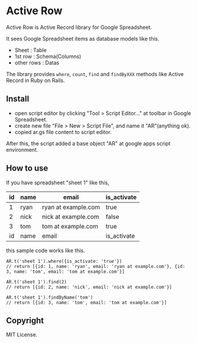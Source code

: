 # Active Row

Active Row is Active Record library for Google Spreadsheet.

It sees Google Spreadsheet items as database models like this.

* Sheet : Table
* 1st row : Schema(Columns)
* other rows : Datas

The library provides `where`, `count`, `find` and `findByXXX` methods like Active Record in Ruby on Rails.


## Install

* open script editor by clicking "Tool > Script Editor..." at toolbar in Google Spreadsheet.
* create new file "File > New > Script File", and name it  "AR"(anything ok).
* copied ar.gs file content to script editor.

After this, the script added a base object "AR" at google apps script environment.


## How to use

If you have spreadsheet "sheet 1" like this,

id | name | email | is_activate
--- | --- | --- | ---
1 | ryan  | ryan at example.com | true
2 | nick  | nick at example.com | false
3 | tom   | tom at example.com  | true
id | name | email | is_activate

this sample code works like this.

    AR.t('sheet 1').where({is_activate: 'true'}) 
    // return [{id: 1, name: 'ryan', email: 'ryan at example.com'}, {id: 3, name: 'tom', email: 'tom at example.com'}]
    
    AR.t('sheet 1').find(2)
    // return [{id: 2, name: 'nick', email: 'nick at example.com'}]
    
    AR.t('sheet 1').findByName('tom')
    // return [{id: 3, name: 'tom', email: 'tom at example.com'}]


## Copyright

MIT License.
